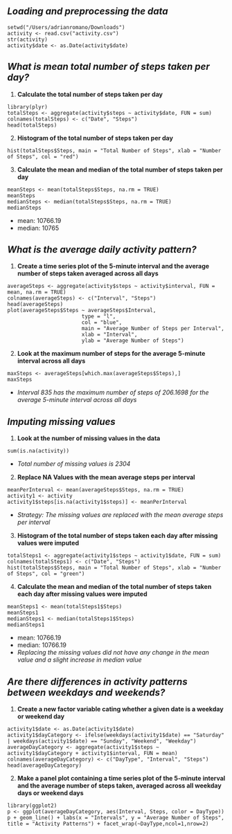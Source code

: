 ## *Loading and preprocessing the data*
```{r}
setwd("/Users/adrianromano/Downloads")
activity <- read.csv("activity.csv")
str(activity)
activity$date <- as.Date(activity$date)
```

## *What is mean total number of steps taken per day?*

1. **Calculate the total number of steps taken per day**
```{r}
library(plyr)
totalSteps <- aggregate(activity$steps ~ activity$date, FUN = sum)
colnames(totalSteps) <- c("Date", "Steps")
head(totalSteps)
```

2. **Histogram of the total number of steps taken per day**
```{r}
hist(totalSteps$Steps, main = "Total Number of Steps", xlab = "Number of Steps", col = "red")
```

3. **Calculate the mean and median of the total number of steps taken per day**
```{r}
meanSteps <- mean(totalSteps$Steps, na.rm = TRUE)
meanSteps
medianSteps <- median(totalSteps$Steps, na.rm = TRUE)
medianSteps
```
* mean: 10766.19
* median: 10765

## *What is the average daily activity pattern?*

1. **Create a time series plot of the 5-minute interval and the average number of steps taken averaged across all days**
```{r}
averageSteps <- aggregate(activity$steps ~ activity$interval, FUN = mean, na.rm = TRUE)
colnames(averageSteps) <- c("Interval", "Steps")
head(averageSteps)
plot(averageSteps$Steps ~ averageSteps$Interval, 
                        type = "l", 
                        col = "blue", 
                        main = "Average Number of Steps per Interval", 
                        xlab = "Interval", 
                        ylab = "Average Number of Steps")
```

2. **Look at the maximum number of steps for the average 5-minute interval across all days**
```{r}
maxSteps <- averageSteps[which.max(averageSteps$Steps),]
maxSteps
```
* *Interval 835 has the maximum number of steps of 206.1698 for the average 5-minute interval across all days*

## *Imputing missing values*

1. **Look at the number of missing values in the data**
```{r}
sum(is.na(activity))
```
* *Total number of missing values is 2304*

2. **Replace NA Values with the mean average steps per interval**
```{r}
meanPerInterval <- mean(averageSteps$Steps, na.rm = TRUE)
activity1 <- activity
activity1$steps[is.na(activity1$steps)] <- meanPerInterval
```
* *Strategy: The missing values are replaced with the mean average steps per interval*

3. **Histogram of the total number of steps taken each day after missing values were imputed**
```{r}
totalSteps1 <- aggregate(activity1$steps ~ activity1$date, FUN = sum)
colnames(totalSteps1) <- c("Date", "Steps")
hist(totalSteps$Steps, main = "Total Number of Steps", xlab = "Number of Steps", col = "green")
```

4. **Calculate the mean and median of the total number of steps taken each day after missing values were imputed**
```{r}
meanSteps1 <- mean(totalSteps1$Steps)
meanSteps1
medianSteps1 <- median(totalSteps1$Steps)
medianSteps1
```
* mean: 10766.19
* median: 10766.19
* *Replacing the missing values did not have any change in the mean value and a slight increase in median value*

## *Are there differences in activity patterns between weekdays and weekends?*
1. **Create a new factor variable cating whether a given date is a weekday or weekend day**
```{r}
activity1$date <- as.Date(activity1$date)
activity1$dayCategory <- ifelse(weekdays(activity1$date) == "Saturday" | weekdays(activity1$date) == "Sunday", "Weekend", "Weekday")
averageDayCategory <- aggregate(activity1$steps ~ activity1$dayCategory + activity1$interval, FUN = mean)
colnames(averageDayCategory) <- c("DayType", "Interval", "Steps")
head(averageDayCategory)
```

2. **Make a panel plot containing a time series plot of the 5-minute interval and the average number of steps taken, averaged across all weekday days or weekend days**
```{r}
library(ggplot2)
p <- ggplot(averageDayCategory, aes(Interval, Steps, color = DayType))
p + geom_line() + labs(x = "Intervals", y = "Average Number of Steps", title = "Activity Patterns") + facet_wrap(~DayType,ncol=1,nrow=2)
```
